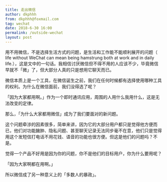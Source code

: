 ```yaml
---
title: 走出微信
author: dkphhh
from: dkphhh@foxmail.com
tag: wechat 
date: 2018-6-30 16:00
permalink: /outside-wechat
layout: post
---
```


用不用微信，不是选择生活方式的问题，是生活和工作能不能顺利展开的问题（ life without WeChat can mean being hamstrung both at work and in daily life.），这是文中的一句话。我相信讨厌微信但不得不用的人应该不少，毕竟微信早就不「微」了，但大部分人真的只是想用它聊天而已。

微信本质上是一个工具，在微信诞生之前，我们在任何时候都有选择使用哪种工具的权利。为什么在微信面前，我们没得选了呢？

「因为大家都用啊。」作为一个即时通讯应用，周围的人用什么我用什么，这是无法改变的定律。

那么，「为什么大家都用微信」成为了我们要面对的新问题。

这个问题牵涉的因素很多，简单来讲，因为它的大部分用户都只是觉得他方便而已，他们对功能臃肿、隐私问题、甚至聊天记录无法同步毫不在意，他们只是觉得用这个发短信打电话不用花钱、语音的功能也很方便。但这是他们的问题吗？不是。

觉得一个产品不好用是因为你的问题，你不是他们的目标用户，你为什么要用呢？

「因为大家啊都在用啊。」

所以微信成了另一种意义上的「多数人的暴政」。